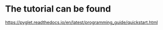 # The tutorial can be found
https://pyglet.readthedocs.io/en/latest/programming_guide/quickstart.html
